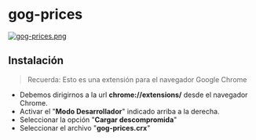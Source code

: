# gog-prices

[![gog-prices.png](https://i.postimg.cc/mk1WthRS/gog-prices.png)](https://postimg.cc/XBWzPjrZ)

## Instalación

> Recuerda: Esto es una extensión para el navegador Google Chrome

- Debemos dirigirnos a la url **chrome://extensions/** desde el navegador Chrome.
- Activar el "**Modo Desarrollador**" indicado arriba a la derecha.
- Seleccionar la opción "**Cargar descompromida**"
- Seleccionar el archivo "**gog-prices.crx**"
